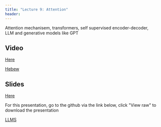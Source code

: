 ```yaml
---
title: "Lecture 9: Attention"
header:
---
```


Attention mechanisem, transformers, self supervised encoder-decoder, LLM
and generative models like GPT

## Video

[Here](https://panoptotech.cloud.panopto.eu/Panopto/Pages/Viewer.aspx?id=fceb6497-75a8-49bd-91c4-af7a00af1bf9)

[Hebew](https://panoptotech.cloud.panopto.eu/Panopto/Pages/Viewer.aspx?id=7bd352e6-5dc5-4fef-8902-b01400a2fa46)


## Slides

[Here](https://github.com/vistalab-technion/cs236781/blob/master/assets/236781_lecture_transformers.pptx)


For this presentation, go to the github via the link below, click "View raw" to download the presentation

[LLMS](https://github.com/vistalab-technion/cs236781/blob/master/assets/236781_LLM.pptx)